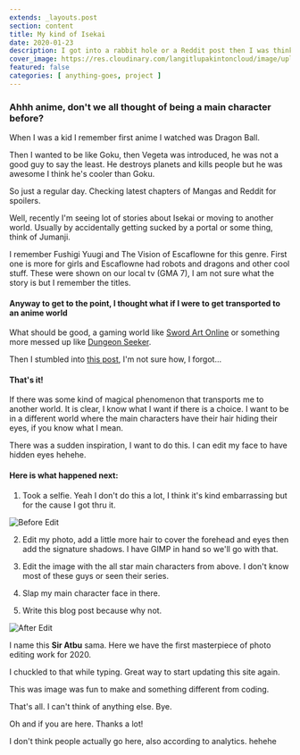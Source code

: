```yaml
---
extends: _layouts.post
section: content
title: My kind of Isekai
date: 2020-01-23
description: I got into a rabbit hole or a Reddit post then I was thinking of editing my photo to be an `ANIME` main character.
cover_image: https://res.cloudinary.com/langitlupakintoncloud/image/upload/w_800/hugo/jcos.io/transcend-to-hworld2_fn8yff.jpg
featured: false
categories: [ anything-goes, project ]
---
```


### Ahhh anime, don't we all thought of being a main character before?

When I was a kid I remember first anime I watched was Dragon Ball.

Then I wanted to be like Goku, then Vegeta was introduced, he was not a good guy to say the least.
He destroys planets and kills people but he was awesome I think he's cooler than Goku.

So just a regular day.
Checking latest chapters of Mangas and Reddit for spoilers.

Well, recently I'm seeing lot of stories about Isekai or moving to another world.
Usually by accidentally getting sucked by a portal or some thing, think of Jumanji.

I remember Fushigi Yuugi and The Vision of Escaflowne for this genre.
First one is more for girls and Escaflowne had robots and dragons and other cool stuff.
These were shown on our local tv (GMA 7), I am not sure what the story is but I remember the titles.

#### Anyway to get to the point, I thought what if I were to get transported to an anime world

What should be good, a gaming world like [Sword Art Online](https://myanimelist.net/anime/11757/Sword_Art_Online?q=sword%20art%20online) or something more messed up like [Dungeon Seeker](https://myanimelist.net/manga/98820/Dungeon_Seeker?q=dungeon%20seeker).

Then I stumbled into [this post](https://www.reddit.com/r/Animemes/comments/94vwbt/how_to_spot_the_hentai_protagonist/), I'm not sure how, I forgot...

#### That's it!
If there was some kind of magical phenomenon that transports me to another world.
It is clear, I know what I want if there is a choice.
I want to be in a different world where the main characters have their hair hiding their eyes, if you know what I mean.

There was a sudden inspiration, I want to do this.
I can edit my face to have hidden eyes hehehe.

#### Here is what happened next:

1. Took a selfie. Yeah I don't do this a lot, I think it's kind embarrassing but for the cause I got thru it.

![Before Edit](https://res.cloudinary.com/langitlupakintoncloud/image/upload/hugo/jcos.io/photo-to-gentai_tiwifo.jpg)

2. Edit my photo, add a little more hair to cover the forehead and eyes then add the signature shadows. I have GIMP in hand so we'll go with that.

3. Edit the image with the all star main characters from above. I don't know most of these guys or seen their series.

4. Slap my main character face in there.

5. Write this blog post because why not.

![After Edit](https://res.cloudinary.com/langitlupakintoncloud/image/upload/hugo/jcos.io/photo-to-gentai3_kyjjjm.png)

I name this **Sir Atbu** sama. Here we have the first masterpiece of photo editing work for 2020.

I chuckled to that while typing. Great way to start updating this site again.

This was image was fun to make and something different from coding.

That's all. I can't think of anything else. Bye.

Oh and if you are here. Thanks a lot!

I don't think people actually go here, also according to analytics. hehehe
